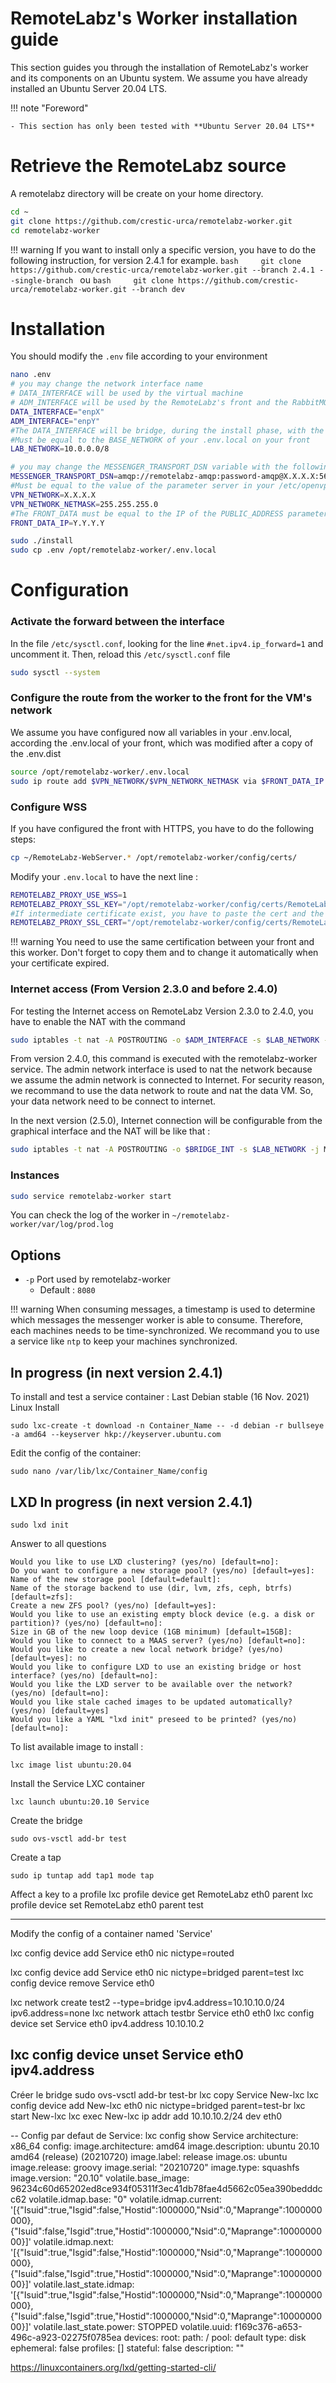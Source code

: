 # RemoteLabz's Worker installation guide

This section guides you through the installation of RemoteLabz's worker and its components on an Ubuntu system. We assume you have already installed an Ubuntu Server 20.04 LTS.

!!! note "Foreword"

    - This section has only been tested with **Ubuntu Server 20.04 LTS**

# Retrieve the RemoteLabz source
A remotelabz directory will be create on your home directory.
```bash
cd ~
git clone https://github.com/crestic-urca/remotelabz-worker.git
cd remotelabz-worker
```

!!! warning
    If you want to install only a specific version, you have to do the following instruction, for version 2.4.1 for example.
    ```bash    
    git clone https://github.com/crestic-urca/remotelabz-worker.git --branch 2.4.1 --single-branch
    ```
    ou
    ```bash    
    git clone https://github.com/crestic-urca/remotelabz-worker.git --branch dev
    ```

# Installation
You should modify the `.env` file according to your environment

``` bash
nano .env
# you may change the network interface name
# DATA_INTERFACE will be used by the virtual machine
# ADM_INTERFACE will be used by the RemoteLabz's front and the RabbitMQ to communicate with the worker. This interface is also used to ssh connexion
DATA_INTERFACE="enpX"
ADM_INTERFACE="enpY"
#The DATA_INTERFACE will be bridge, during the install phase, with the br-worker-data interface (which will be an OVS)
#Must be equal to the BASE_NETWORK of your .env.local on your front
LAB_NETWORK=10.0.0.0/8

# you may change the MESSENGER_TRANSPORT_DSN variable with the following, with your credentials, and the RabbitMQ IP or its FQDN. If the RabbitMQ is on your front, you have to use the adm network 
MESSENGER_TRANSPORT_DSN=amqp://remotelabz-amqp:password-amqp@X.X.X.X:5672/%2f/messages
#Must be equal to the value of the parameter server in your /etc/openvpn/server/server.conf on your Front
VPN_NETWORK=X.X.X.X
VPN_NETWORK_NETMASK=255.255.255.0
#The FRONT_DATA must be equal to the IP of the PUBLIC_ADDRESS parameter of the .env.local from the Front 
FRONT_DATA_IP=Y.Y.Y.Y

sudo ./install
sudo cp .env /opt/remotelabz-worker/.env.local
```
# Configuration
### Activate the forward between the interface
In the file `/etc/sysctl.conf`, looking for the line `#net.ipv4.ip_forward=1` and uncomment it. Then, reload this `/etc/sysctl.conf` file
```bash
sudo sysctl --system
```

### Configure the route from the worker to the front for the VM's network
We assume you have configured now all variables in your .env.local, according the .env.local of your front, which was modified after a copy of the .env.dist
```bash
source /opt/remotelabz-worker/.env.local
sudo ip route add $VPN_NETWORK/$VPN_NETWORK_NETMASK via $FRONT_DATA_IP
```

### Configure WSS
If you have configured the front with HTTPS, you have to do the following steps:
```bash
cp ~/RemoteLabz-WebServer.* /opt/remotelabz-worker/config/certs/
```
Modify your `.env.local` to have the next line :
```bash
REMOTELABZ_PROXY_USE_WSS=1
REMOTELABZ_PROXY_SSL_KEY="/opt/remotelabz-worker/config/certs/RemoteLabz-WebServer.key"
#If intermediate certificate exist, you have to paste the cert and the intermediate in the same .pem file
REMOTELABZ_PROXY_SSL_CERT="/opt/remotelabz-worker/config/certs/RemoteLabz-WebServer.crt"
```

!!! warning
    You need to use the same certification between your front and this worker. Don't forget to copy them and to change it automatically when your certificate expired.



### Internet access (From Version 2.3.0 and before 2.4.0)
For testing the Internet access on RemoteLabz Version 2.3.0 to 2.4.0, you have to enable the NAT with the command
```bash
sudo iptables -t nat -A POSTROUTING -o $ADM_INTERFACE -s $LAB_NETWORK -j MASQUERADE
```
From version 2.4.0, this command is executed with the remotelabz-worker service. The admin network interface is used to nat the network because we assume the admin network is connected to Internet. For security reason, we recommand to use the data network to route and nat the data VM. So, your data network need to be connect to internet.

In the next version (2.5.0), Internet connection will be configurable from the graphical interface and the NAT will be like that :
```bash
sudo iptables -t nat -A POSTROUTING -o $BRIDGE_INT -s $LAB_NETWORK -j MASQUERADE
```

### Instances

```bash
sudo service remotelabz-worker start
```

You can check the log of the worker in `~/remotelabz-worker/var/log/prod.log`

## Options

- `-p` Port used by remotelabz-worker
    - Default : `8080`

!!! warning
    When consuming messages, a timestamp is used to determine which messages the messenger worker is able to consume. Therefore, each machines needs to be time-synchronized. We recommand you to use a service like `ntp` to keep your machines synchronized.

## In progress (in next version 2.4.1)

To install and test a service container :
Last Debian stable (16 Nov. 2021) Linux Install
```
sudo lxc-create -t download -n Container_Name -- -d debian -r bullseye -a amd64 --keyserver hkp://keyserver.ubuntu.com
```
Edit the config of the container:
```
sudo nano /var/lib/lxc/Container_Name/config
```

## LXD In progress (in next version 2.4.1)
```
sudo lxd init
```

Answer to all questions
```
Would you like to use LXD clustering? (yes/no) [default=no]: 
Do you want to configure a new storage pool? (yes/no) [default=yes]: 
Name of the new storage pool [default=default]: 
Name of the storage backend to use (dir, lvm, zfs, ceph, btrfs) [default=zfs]: 
Create a new ZFS pool? (yes/no) [default=yes]: 
Would you like to use an existing empty block device (e.g. a disk or partition)? (yes/no) [default=no]: 
Size in GB of the new loop device (1GB minimum) [default=15GB]: 
Would you like to connect to a MAAS server? (yes/no) [default=no]: 
Would you like to create a new local network bridge? (yes/no) [default=yes]: no
Would you like to configure LXD to use an existing bridge or host interface? (yes/no) [default=no]: 
Would you like the LXD server to be available over the network? (yes/no) [default=no]: 
Would you like stale cached images to be updated automatically? (yes/no) [default=yes] 
Would you like a YAML "lxd init" preseed to be printed? (yes/no) [default=no]: 
```

To list available image to install :
```
lxc image list ubuntu:20.04
```

Install the Service LXC container
```
lxc launch ubuntu:20.10 Service
```

Create the bridge 
```
sudo ovs-vsctl add-br test
```
Create a tap
```
sudo ip tuntap add tap1 mode tap
```

Affect a key to a profile
lxc profile device get RemoteLabz eth0 parent
lxc profile device set RemoteLabz eth0 parent test

---
Modify the config of a container named 'Service'

lxc config device add Service eth0 nic nictype=routed


lxc config device add Service eth0 nic nictype=bridged parent=test
lxc config device remove Service eth0

lxc network create test2 --type=bridge ipv4.address=10.10.10.0/24 ipv6.address=none
lxc network attach testbr Service eth0 eth0
lxc config device set Service eth0 ipv4.address 10.10.10.2

lxc config device unset Service eth0 ipv4.address
----
Créer le bridge
sudo ovs-vsctl add-br test-br
lxc copy Service New-lxc
lxc config device add New-lxc eth0 nic nictype=bridged parent=test-br
lxc start New-lxc
lxc exec New-lxc ip addr add 10.10.10.2/24 dev eth0

--
Config par defaut de Service:
 lxc config show Service
architecture: x86_64
config:
  image.architecture: amd64
  image.description: ubuntu 20.10 amd64 (release) (20210720)
  image.label: release
  image.os: ubuntu
  image.release: groovy
  image.serial: "20210720"
  image.type: squashfs
  image.version: "20.10"
  volatile.base_image: 96234c60d65202ed8ce934f05311f3ec41db78fae4d5662c05ea390bedddcc62
  volatile.idmap.base: "0"
  volatile.idmap.current: '[{"Isuid":true,"Isgid":false,"Hostid":1000000,"Nsid":0,"Maprange":1000000000},{"Isuid":false,"Isgid":true,"Hostid":1000000,"Nsid":0,"Maprange":1000000000}]'
  volatile.idmap.next: '[{"Isuid":true,"Isgid":false,"Hostid":1000000,"Nsid":0,"Maprange":1000000000},{"Isuid":false,"Isgid":true,"Hostid":1000000,"Nsid":0,"Maprange":1000000000}]'
  volatile.last_state.idmap: '[{"Isuid":true,"Isgid":false,"Hostid":1000000,"Nsid":0,"Maprange":1000000000},{"Isuid":false,"Isgid":true,"Hostid":1000000,"Nsid":0,"Maprange":1000000000}]'
  volatile.last_state.power: STOPPED
  volatile.uuid: f169c376-a653-496c-a923-02275f0785ea
devices:
  root:
    path: /
    pool: default
    type: disk
ephemeral: false
profiles: []
stateful: false
description: ""

https://linuxcontainers.org/lxd/getting-started-cli/